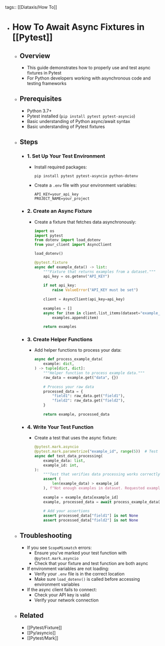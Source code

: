 tags:: [[Diataxis/How To]]

- # How To Await Async Fixtures in [[Pytest]]
	- ## Overview
		- This guide demonstrates how to properly use and test async fixtures in Pytest
		- For Python developers working with asynchronous code and testing frameworks
	- ## Prerequisites
		- Python 3.7+
		- Pytest installed (`pip install pytest pytest-asyncio`)
		- Basic understanding of Python async/await syntax
		- Basic understanding of Pytest fixtures
	- ## Steps
		- ### 1. Set Up Your Test Environment
			- Install required packages:
			  ```bash
			  pip install pytest pytest-asyncio python-dotenv
			  ```
			- Create a `.env` file with your environment variables:
			  ```
			  API_KEY=your_api_key
			  PROJECT_NAME=your_project
			  ```
		- ### 2. Create an Async Fixture
			- Create a fixture that fetches data asynchronously:
			  ```python
			  import os
			  import pytest
			  from dotenv import load_dotenv
			  from your_client import AsyncClient
			  
			  load_dotenv()
			  
			  @pytest.fixture
			  async def example_data() -> list:
			      """Fixture that returns examples from a dataset."""
			      api_key = os.getenv("API_KEY")
			      
			      if not api_key:
			          raise ValueError("API_KEY must be set")
			      
			      client = AsyncClient(api_key=api_key)
			      
			      examples = []
			      async for item in client.list_items(dataset="example_dataset"):
			          examples.append(item)
			      
			      return examples
			  ```
		- ### 3. Create Helper Functions
			- Add helper functions to process your data:
			  ```python
			  async def process_example_data(
			      example: dict,
			  ) -> tuple[dict, dict]:
			      """Helper function to process example data."""
			      raw_data = example.get("data", {})
			      
			      # Process your raw data
			      processed_data = {
			          "field1": raw_data.get("field1"),
			          "field2": raw_data.get("field2"),
			      }
			      
			      return example, processed_data
			  ```
		- ### 4. Write Your Test Function
			- Create a test that uses the async fixture:
			  ```python
			  @pytest.mark.asyncio
			  @pytest.mark.parametrize("example_id", range(5))  # Test first 5 examples
			  async def test_data_processing(
			      example_data: list,
			      example_id: int,
			  ):
			      """Test that verifies data processing works correctly."""
			      assert (
			          len(example_data) > example_id
			      ), f"Not enough examples in dataset. Requested example {example_id} but only {len(example_data)} available"
			      
			      example = example_data[example_id]
			      example, processed_data = await process_example_data(example)
			      
			      # Add your assertions
			      assert processed_data["field1"] is not None
			      assert processed_data["field2"] is not None
			  ```
	- ## Troubleshooting
		- If you see `ScopeMismatch` errors:
			- Ensure you've marked your test function with `@pytest.mark.asyncio`
			- Check that your fixture and test function are both async
		- If environment variables are not loading:
			- Verify your `.env` file is in the correct location
			- Make sure `load_dotenv()` is called before accessing environment variables
		- If the async client fails to connect:
			- Check your API key is valid
			- Verify your network connection
	- ## Related
		- [[Pytest/Fixture]]
		- [[Py/asyncio]]
		- [[Pytest/Mark]]